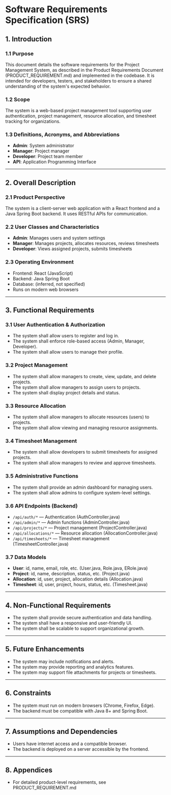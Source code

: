# Software Requirements Specification (SRS)

## 1. Introduction

### 1.1 Purpose
This document details the software requirements for the Project Management System, as described in the Product Requirements Document (PRODUCT_REQUIREMENT.md) and implemented in the codebase. It is intended for developers, testers, and stakeholders to ensure a shared understanding of the system's expected behavior.

### 1.2 Scope
The system is a web-based project management tool supporting user authentication, project management, resource allocation, and timesheet tracking for organizations.

### 1.3 Definitions, Acronyms, and Abbreviations
- **Admin**: System administrator
- **Manager**: Project manager
- **Developer**: Project team member
- **API**: Application Programming Interface

---

## 2. Overall Description

### 2.1 Product Perspective
The system is a client-server web application with a React frontend and a Java Spring Boot backend. It uses RESTful APIs for communication.

### 2.2 User Classes and Characteristics
- **Admin**: Manages users and system settings
- **Manager**: Manages projects, allocates resources, reviews timesheets
- **Developer**: Views assigned projects, submits timesheets

### 2.3 Operating Environment
- Frontend: React (JavaScript)
- Backend: Java Spring Boot
- Database: (inferred, not specified)
- Runs on modern web browsers

---

## 3. Functional Requirements

### 3.1 User Authentication & Authorization
- The system shall allow users to register and log in.
- The system shall enforce role-based access (Admin, Manager, Developer).
- The system shall allow users to manage their profile.

### 3.2 Project Management
- The system shall allow managers to create, view, update, and delete projects.
- The system shall allow managers to assign users to projects.
- The system shall display project details and status.

### 3.3 Resource Allocation
- The system shall allow managers to allocate resources (users) to projects.
- The system shall allow viewing and managing resource assignments.

### 3.4 Timesheet Management
- The system shall allow developers to submit timesheets for assigned projects.
- The system shall allow managers to review and approve timesheets.

### 3.5 Administrative Functions
- The system shall provide an admin dashboard for managing users.
- The system shall allow admins to configure system-level settings.

### 3.6 API Endpoints (Backend)
- `/api/auth/*` — Authentication (AuthController.java)
- `/api/admin/*` — Admin functions (AdminController.java)
- `/api/projects/*` — Project management (ProjectController.java)
- `/api/allocations/*` — Resource allocation (AllocationController.java)
- `/api/timesheets/*` — Timesheet management (TimesheetController.java)

### 3.7 Data Models
- **User**: id, name, email, role, etc. (User.java, Role.java, ERole.java)
- **Project**: id, name, description, status, etc. (Project.java)
- **Allocation**: id, user, project, allocation details (Allocation.java)
- **Timesheet**: id, user, project, hours, status, etc. (Timesheet.java)

---

## 4. Non-Functional Requirements
- The system shall provide secure authentication and data handling.
- The system shall have a responsive and user-friendly UI.
- The system shall be scalable to support organizational growth.

---

## 5. Future Enhancements
- The system may include notifications and alerts.
- The system may provide reporting and analytics features.
- The system may support file attachments for projects or timesheets.

---

## 6. Constraints
- The system must run on modern browsers (Chrome, Firefox, Edge).
- The backend must be compatible with Java 8+ and Spring Boot.

---

## 7. Assumptions and Dependencies
- Users have internet access and a compatible browser.
- The backend is deployed on a server accessible by the frontend.

---

## 8. Appendices
- For detailed product-level requirements, see PRODUCT_REQUIREMENT.md
